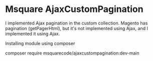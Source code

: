 # Msquare AjaxCustomPagination

I implemented Ajax pagination in the custom collection. Magento has pagination (getPagerHtml), but it's not implemented using Ajax, and I implemented it using Ajax.
 
Installing module using composer

 composer require msquarecode/ajaxcustompagination:dev-main
